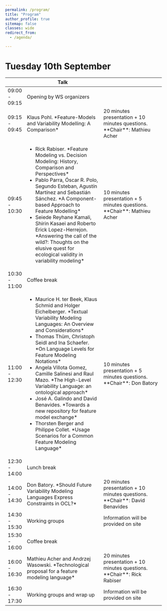 ```yaml
---
permalink: /program/
title: "Program"
author_profile: true
sitemap: false
classes: wide
redirect_from: 
  - /agenda/

---
```


# Tuesday 10th September

<table>
<colgroup>
	<col width="10%" />
	<col width="50%" />
	<col width="40%" />
</colgroup>
<thead>
<tr class="header">
	<th></th>
	<th>Talk</th>
	<th></th>
</tr>
</thead>
<tbody>
<tr>
	<td markdown="span">09:00 - 09:15</td>
	<td markdown="span">Opening by WS organizers</td>
	<td></td>
</tr>
<tr>
	<td markdown="span">09:15 - 09:45</td>
	<td markdown="span">Klaus Pohl. *Feature-Models and Variability Modelling: A Comparison*</td>
	<td markdown="span">20 minutes presentation + 10 minutes questions. **Chair**: Mathieu Acher</td>
</tr>
<tr>
	<td markdown="span">09:45 - 10:30</td>
	<td><ul>
		<li markdown="span">Rick Rabiser. *Feature Modeling vs. Decision Modeling: History, Comparison and Perspectives*</li>
		<li markdown="span">Pablo Parra, Óscar R. Polo, Segundo Esteban, Agustín Martínez and Sebastián Sánchez. *A Component-based Approach to Feature Modelling*</li>
		<li markdown="span">Seiede Reyhane Kamali, Shirin Kasaei and Roberto Erick Lopez-Herrejon. *Answering the call of the wild?: Thoughts on the elusive quest for ecological validity in variability modeling*</li>
	</ul></td>
	<td markdown="span">10 minutes presentation + 5 minutes questions. **Chair**: Mathieu Acher</td>
</tr>
<tr>
	<td markdown="span">10:30 - 11:00</td>
	<td markdown="span">Coffee break</td>
	<td></td>
</tr>
<tr>
	<td markdown="span">11:00 - 12:30</td>
	<td><ul>
		<li markdown="span">Maurice H. ter Beek, Klaus Schmid and Holger Eichelberger. *Textual Variability Modeling Languages: An Overview and Considerations*</li>
		<li markdown="span">Thomas Thüm, Christoph Seidl and Ina Schaefer. *On Language Levels for Feature Modeling Notations*</li>
		<li markdown="span">Angela Villota Gomez, Camille Salinesi and Raul Mazo. *The High-Level Variability Language: an ontological approach*</li>
		<li markdown="span">José A. Galindo and David Benavides. *Towards a new repository for feature model exchange*</li>
		<li markdown="span">Thorsten Berger and Philippe Collet. *Usage Scenarios for a Common Feature Modeling Language*</li>
	</ul></td>
	<td markdown="span">10 minutes presentation + 5 minutes questions. **Chair**: Don Batory  </td>
</tr>
<tr>
	<td markdown="span">12:30 - 14:00</td>
	<td markdown="span">Lunch break</td>
	<td></td>
</tr>
<tr>
	<td markdown="span">14:00 - 14:30</td>
	<td markdown="span">Don Batory. *Should Future Variability Modeling Languages Express Constraints in OCL?*</td>
	<td markdown="span">20 minutes presentation + 10 minutes questions. **Chair**: David Benavides</td>
</tr>
<tr>
	<td markdown="span">14:30 - 15:30</td>
	<td markdown="span">Working groups</td>
	<td markdown="span">Information will be provided on site</td>
</tr>
<tr>
	<td markdown="span">15:30 - 16:00</td>
	<td markdown="span">Coffee break</td>
	<td></td>
</tr>
<tr>
	<td markdown="span">16:00 - 16:30</td>
	<td markdown="span">Mathieu Acher and Andrzej Wasowski. *Technological proposal for a feature modeling language*</td>
	<td markdown="span">20 minutes presentation + 10 minutes questions. **Chair**: Rick Rabiser</td>
</tr>
<tr>
	<td markdown="span">16:30 - 17:30</td>
	<td markdown="span">Working groups and wrap up</td>
	<td markdown="span">Information will be provided on site</td>
</tr>
</tbody>
</table>




